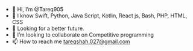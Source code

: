- 👋 Hi, I’m @Tareq905
- 👀 I know Swift, Python, Java Script, Kotlin, React js, Bash, PHP, HTML, CSS
- 🌱  Looking for a better future.
- 💞️ I’m looking to collaborate on Competitive programming
- 📫 How to reach me tareqshah.027@gmail.com

<!---
Tareq905/Tareq905 is a ✨ special ✨ repository because its `README.md` (this file) appears on your GitHub profile.
You can click the Preview link to take a look at your changes.
--->
